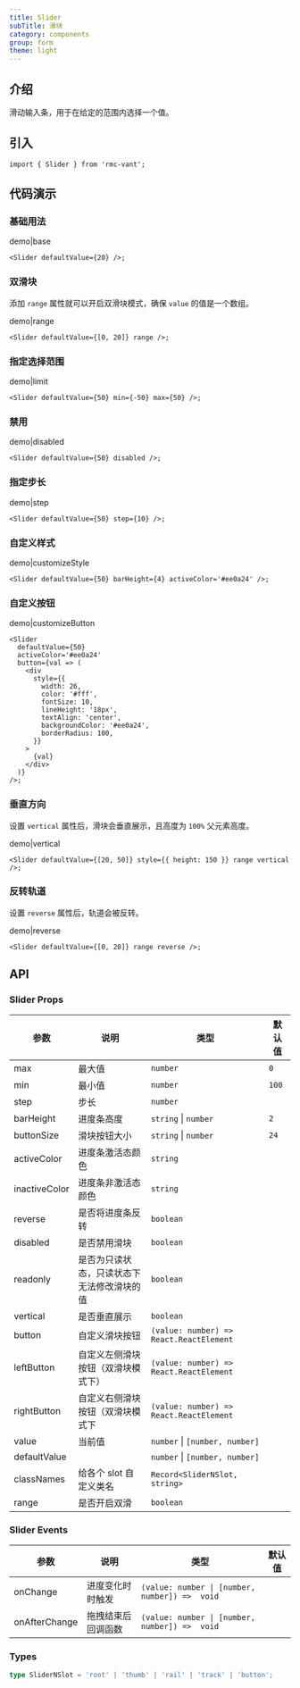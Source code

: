 ```yaml
---
title: Slider
subTitle: 滑块
category: components
group: form
theme: light
---
```


## 介绍

滑动输入条，用于在给定的范围内选择一个值。

## 引入

```tsx
import { Slider } from 'rmc-vant';
```

## 代码演示

### 基础用法

demo|base

```tsx
<Slider defaultValue={20} />;
```

### 双滑块

添加 `range` 属性就可以开启双滑块模式，确保 `value` 的值是一个数组。

demo|range

```tsx
<Slider defaultValue={[0, 20]} range />;
```

### 指定选择范围

demo|limit

```tsx
<Slider defaultValue={50} min={-50} max={50} />;
```

### 禁用

demo|disabled

```tsx
<Slider defaultValue={50} disabled />;
```

### 指定步长

demo|step

```tsx
<Slider defaultValue={50} step={10} />;
```

### 自定义样式

demo|customizeStyle

```tsx
<Slider defaultValue={50} barHeight={4} activeColor='#ee0a24' />;
```

### 自定义按钮

demo|customizeButton

```tsx
<Slider
  defaultValue={50}
  activeColor='#ee0a24'
  button={val => (
    <div
      style={{
        width: 26,
        color: '#fff',
        fontSize: 10,
        lineHeight: '18px',
        textAlign: 'center',
        backgroundColor: '#ee0a24',
        borderRadius: 100,
      }}
    >
      {val}
    </div>
  )}
/>;
```

### 垂直方向

设置 `vertical` 属性后，滑块会垂直展示，且高度为 `100%` 父元素高度。

demo|vertical

```tsx
<Slider defaultValue={[20, 50]} style={{ height: 150 }} range vertical />;
```

### 反转轨道

设置 `reverse` 属性后，轨道会被反转。

demo|reverse

```tsx
<Slider defaultValue={[0, 20]} range reverse />;
```

## API

### Slider Props

| 参数 | 说明 | 类型 | 默认值 |
| --- | --- | --- | --- |
| max | 最大值 | `number` | `0` |
| min | 最小值 | `number` | `100` |
| step | 步长 | `number` |  |
| barHeight | 进度条高度 | `string` \| `number` | `2` |
| buttonSize | 滑块按钮大小 | `string` \| `number` | `24` |
| activeColor | 进度条激活态颜色 | `string` |  |
| inactiveColor | 进度条非激活态颜色 | `string` |  |
| reverse | 是否将进度条反转 | `boolean` |  |
| disabled | 是否禁用滑块 | `boolean` |  |
| readonly | 是否为只读状态，只读状态下无法修改滑块的值 | `boolean` |  |
| vertical | 是否垂直展示 | `boolean` |  |
| button | 自定义滑块按钮 | `(value: number) => React.ReactElement` |  |
| leftButton | 自定义左侧滑块按钮（双滑块模式下） | `(value: number) => React.ReactElement` |  |
| rightButton | 自定义右侧滑块按钮（双滑块模式下 | `(value: number) => React.ReactElement` |  |
| value | 当前值 | `number` \| `[number, number]` |  |
| defaultValue |  | `number` \| `[number, number]` |  |
| classNames | 给各个 slot 自定义类名 | `Record<SliderNSlot, string>` |  |
| range | 是否开启双滑 | `boolean` |  |

### Slider Events

| 参数 | 说明 | 类型 | 默认值 |
| --- | --- | --- | --- |
| onChange | 进度变化时时触发 | `(value: number \| [number, number]) =>  void` |  |
| onAfterChange | 拖拽结束后回调函数 | `(value: number \| [number, number]) =>  void` |  |

### Types

```ts
type SliderNSlot = 'root' | 'thumb' | 'rail' | 'track' | 'button';
```
